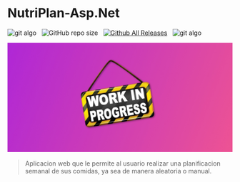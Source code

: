 # NutriPlan-Asp.Net

![git algo](https://img.shields.io/badge/-ASP.NET%20core%20MVC-5F21E3?logo=.net&logoColor=FFFFFF) &nbsp;
![GitHub repo size](https://img.shields.io/github/repo-size/franciscozapata12346/NutriPlan-Asp.Net?style=for-the-badge) &nbsp;
[![Github All Releases](https://img.shields.io/github/downloads/franciscozapata12346/NutriPlan-Asp.Net/total.svg?style=for-the-badge)]() &nbsp;
![git algo](https://img.shields.io/badge/-EN%20DESARROLLO-brigthgreen?style=for-the-badge)


<img src="preview.jpg" alt="exemplo imagem">

>Aplicacion web que le permite al usuario realizar una planificacion semanal de sus comidas, ya sea de manera aleatoria o manual.
